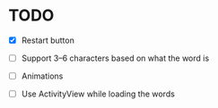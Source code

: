 #  TODO

- [x] Restart button
- [ ] Support 3–6 characters based on what the word is
- [ ] Animations
- [ ] Use ActivityView while loading the words

